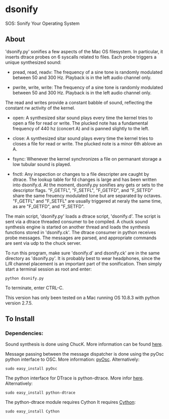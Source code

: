 # dsonify

SOS: Sonify Your Operating System

## About
'dsonify.py' sonifies a few aspects of the Mac OS filesystem. In particular, it inserts dtrace probes on 6 syscalls related to files. Each probe triggers a unique synthesized sound:

* pread, read, readv: The frequency of a sine tone is randomly modulated between 50 and 300 Hz. Playback is in the left audio channel only.
			                
* pwrite, write, write: The frequency of a sine tone is randomly modulated between 50 and 300 Hz. Playback is in the left audio channel only.

The read and writes provide a constant babble of sound, reflecting the constant rw activity of the kernel.
	
* open: A synthesized sitar sound plays every time the kernel tries to open a file for read or write. The plucked note has a fundamental frequency of 440 hz (concert A) and is panned slightly to the left.
	                        
* close: A synthesized sitar sound plays every time the kernel tries to closes a file for read or write. The plucked note is a minor 6th ablove an A.
							
* fsync: Whenever the kernel synchronizes a file on permanant storage a low tubular sound is played.
	                        
* fnctl: Any inspection or changes to a file descripter are caught by dtrace. The lookup table for fd changes is large and has been written into dsonify.d. At the moment, dsonify.py sonifies	any gets or sets to the descriptor flags. "F_GETFL", "F_SETFL", "F_GETFD", and "F_SETFD" share the same freuency modulated tone but are separated by octaves. "F_GETFL" and "F_SETFL" are usually triggered at neraly the same time, as are "F_GETFD", and "F_SETFD".

The main script, 'dsonify.py' loads a dtrace script, 'dsonify.d'. The script is sent via a dtrace threaded consumer to be compiled. A chuck sound synthesis engine is started on another thread and loads the synthesis functions stored in 'dsonify.ck'. The dtrace consumer in python receives probe messages. The messages are parsed, and appropriate commands are sent via udp to the chuck server.

To run this program, make sure 'dsonify.d' and dsonify.ck' are in the same directory as 'dsonify.py'. It is probably best to wear headphones, since the L/R channel placement is an important part of the sonification. Then simply start a terminal session as root and enter:

    python dsonify.py

To terminate, enter CTRL-C.

This version has only been tested on a Mac running OS 10.8.3 with python version 2.7.5.


## To Install

### Dependencies:

Sound synthesis is done using ChucK. More information can be found [here](http://chuck.cs.princeton.edu/ "ChucK").

Message passing between the message dispatcher is done using the pyOsc python interface to OSC. More information: [pyOsc](https://trac.v2.nl/wiki/pyOSC "pyOsc"). Alternatively:

    sudo easy_install pyOsc

The python interface for DTrace is python-dtrace. More infor [here](http://tmetsch.github.io/python-dtrace/ "python-dtrace"). Alternatively:

    sudo easy_install python-dtrace

The python-dtrace module requires Cython
It requires [Cython](http://www.cython.org/ "Cython"):

    sudo easy_install Cython
